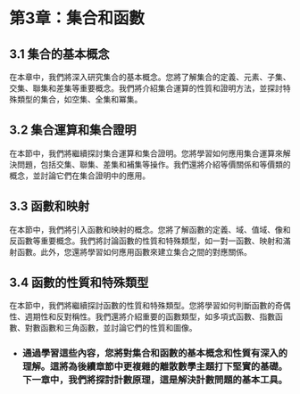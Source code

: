 第3章：集合和函數
===============
## 3.1 集合的基本概念
在本章中，我們將深入研究集合的基本概念。您將了解集合的定義、元素、子集、交集、聯集和差集等重要概念。我們將介紹集合運算的性質和證明方法，並探討特殊類型的集合，如空集、全集和冪集。

## 3.2 集合運算和集合證明
在本節中，我們將繼續探討集合運算和集合證明。您將學習如何應用集合運算來解決問題，包括交集、聯集、差集和補集等操作。我們還將介紹等價關係和等價類的概念，並討論它們在集合證明中的應用。

## 3.3 函數和映射
在本節中，我們將引入函數和映射的概念。您將了解函數的定義、域、值域、像和反函數等重要概念。我們將討論函數的性質和特殊類型，如一對一函數、映射和滿射函數。此外，您還將學習如何應用函數來建立集合之間的對應關係。

## 3.4 函數的性質和特殊類型
在本節中，我們將繼續探討函數的性質和特殊類型。您將學習如何判斷函數的奇偶性、週期性和反對稱性。我們還將介紹重要的函數類型，如多項式函數、指數函數、對數函數和三角函數，並討論它們的性質和圖像。

* ### 通過學習這些內容，您將對集合和函數的基本概念和性質有深入的理解。這將為後續章節中更複雜的離散數學主題打下堅實的基礎。下一章中，我們將探討計數原理，這是解決計數問題的基本工具。
